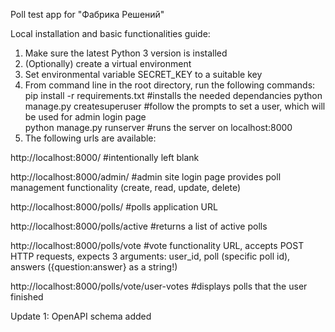 Poll test app for "Фабрика Решений"

Local installation and basic functionalities guide:

1) Make sure the latest Python 3 version is installed
2) (Optionally) create a virtual environment
3) Set environmental variable SECRET_KEY to a suitable key
4) From command line in the root directory, run the following commands:
pip install -r requirements.txt  #installs the needed dependancies
python manage.py createsuperuser #follow the prompts to set a user, which will be used for admin login page  
python manage.py runserver       #runs the server on localhost:8000 
5) The following urls are available:

http://localhost:8000/ #intentionally left blank

http://localhost:8000/admin/ #admin site login page
provides poll management functionality (create, read, update, delete)

http://localhost:8000/polls/ #polls application URL

http://localhost:8000/polls/active #returns a list of active polls

http://localhost:8000/polls/vote #vote functionality URL, accepts POST HTTP requests, expects 3 arguments: user_id, poll (specific poll id), answers ({question:answer} as a string!)

http://localhost:8000/polls/vote/user-votes #displays polls that the user finished

Update 1: OpenAPI schema added
